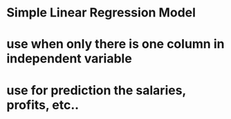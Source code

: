 # Simple Linear Regression Model
# use when only there is one column in independent variable
# use for prediction the salaries, profits, etc..
